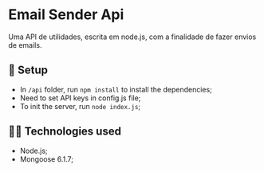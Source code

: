 # Email Sender Api

Uma API de utilidades, escrita em node.js, com a finalidade de fazer envios de emails.

## :wrench: Setup

- In `/api` folder, run `npm install` to install the dependencies;
- Need to set API keys in config.js file;
- To init the server, run `node index.js`;

## 👨‍💻 Technologies used

- Node.js;
- Mongoose 6.1.7;
